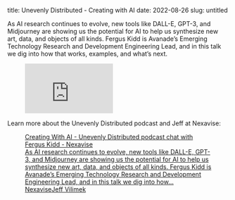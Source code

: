 title: Unevenly Distributed - Creating with AI
date: 2022-08-26
slug: untitled

<p>As AI research continues to evolve, new tools like DALL-E, GPT-3, and Midjourney are showing us the potential for AI to help us synthesize new art, data, and objects of all kinds. Fergus Kidd is Avanade’s Emerging Technology Research and Development Engineering Lead, and in this talk we dig into how that works, examples, and what’s next.</p><figure class="kg-card kg-embed-card"><iframe width="200" height="113" src="https://www.youtube.com/embed/bAIRk7xKigM?start=941&feature=oembed" frameborder="0" allow="accelerometer; autoplay; clipboard-write; encrypted-media; gyroscope; picture-in-picture" allowfullscreen title="Creating With AI - Unevenly Distributed podcast chat with Fergus Kidd"></iframe></figure><p>Learn more about the Unevenly Distributed podcast and Jeff at Nexavise:</p><figure class="kg-card kg-bookmark-card"><a class="kg-bookmark-container" href="https://nexavise.com/creating-with-ai-unevenly-distributed-podcast-chat-with-fergus-kidd"><div class="kg-bookmark-content"><div class="kg-bookmark-title">Creating With AI - Unevenly Distributed podcast chat with Fergus Kidd - Nexavise</div><div class="kg-bookmark-description">As AI research continues to evolve, new tools like DALL-E, GPT-3, and Midjourney are showing us the potential for AI to help us synthesize new art, data, and objects of all kinds. Fergus Kidd is Avanade’s Emerging Technology Research and Development Engineering Lead, and in this talk we dig into how…</div><div class="kg-bookmark-metadata"><img class="kg-bookmark-icon" src="https://nexavise.com/wp-content/uploads/2022/04/cropped-nexavise-logo-black-512-270x270.png" alt=""><span class="kg-bookmark-author">Nexavise</span><span class="kg-bookmark-publisher">Jeff Vilimek</span></div></div><div class="kg-bookmark-thumbnail"><img src="https://secure.gravatar.com/avatar/4b13e16c3b101031f89f181ad77d5c3a?s&#x3D;96&amp;d&#x3D;mm&amp;r&#x3D;g" alt=""></div></a></figure>
